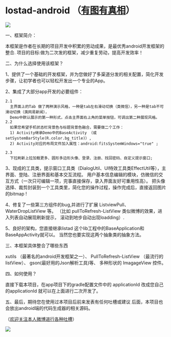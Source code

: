 # lostad-android （<a href="http://weibo.com/lostbottle">有图有真相</a>）

<img src="http://ww3.sinaimg.cn/bmiddle/45ad345ajw1ey6k1hgtyzj20k00zk77w.jpg"/>

一、框架简介：

本框架是作者在长期的项目开发中积累的劳动成果，是最优秀android开发框架的整合.
项目的目标:做为二次发的框架，减少重复劳动，提高开发效率！


二、为什么选择使用该框架？

1、提供了一个基础的开发框架，并为您做好了多渠道分发的相关配置，简化开发步骤，让初学者也可以轻松开发出一个专业的App。

2、集成了大部分app开发的必要组件：

    2.1
      主界面上的Tab 做了两种演示风格，一种是tab左右滑动切换（类微信），另一种是tab不可滑动切换（类网易新闻），
      Demo中默认展示的第一种形式，点击主界面右上角的菜单按钮，可调出第二种展现风格。
    2.2
      如果您希望手机状态栏背景色与标题背景色融合，需要做二个工作：
      1) Activity继承Demo中的BaseActivity （或setSystemBarStyle(R.color.bg_title)）,
      2) Activity对应的布局文件加入属性：android:fitsSystemWindows="true" ;

    2.3
      下拉刷新上拉加载更多、圆形多边形头像、登录、注册、找回密码、自定义提示窗口;

3、现成的工具类，提示窗口工具类（DialogUtil、UI特效工具类EffectUtil等），主界面、登陆、注册界面和基本交互流程。
   用户基本信息编辑的模块，仿微信的交互方式（一次只可编辑一项，完事直接保存，录入界面友好可重用性高）。
   把头像选择、裁剪封装到一个工具类里，简化您的操作过程，操作完成后，直接返回图片的bitmap !

4、修复了一些第三方组件的bug,并进行了扩展 ListviewPull、WaterDropListView 等。
（比如 pullToRefresh-ListView 类似微博的效果，进入列表自动展现刷新提示， 滚动到地步自动出现loadding）.

5、良好的架构，您直接继承listad 这个lib工程中的BaseApplication和BaseAppActivity就可以。
   当然您也要实现这两个抽象类的抽象方法。


三、本框架具体整合了哪些东西

xutils （最著名的android开发框架之一）、
PullToRefresh-ListView （最流行的listView）、
gson(最好用的Json解析工具)等、
多种形状的 ImagageView 控件。

四、如何使用？

直接下载本项目，在app项目下的gradle配置文件中的 applicationId 改成您自己的applicationId
就可以在上面进行二次开发了。


五、最后，期待您在使用过本项目后前来发表有任何吐槽或建议
   后面，本项目也会放出android端的代码生成器的相关源码。


 （<a href="http://weibo.com/lostbottle">欢迎关注本人微博进行各种吐槽</a>）

<img src="http://ww1.sinaimg.cn/large/45ad345ajw1ey6k1kla26j20y50ke0y7.jpg"/>